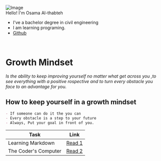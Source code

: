 ![Image](https://scontent.famm7-1.fna.fbcdn.net/v/t1.0-1/p160x160/58442795_2421104807948601_58094487854907392_o.jpg?_nc_cat=106&_nc_sid=dbb9e7&_nc_ohc=OQDj5ed-q4EAX88Lc2_&_nc_ht=scontent.famm7-1.fna&_nc_tp=6&oh=52df71f72408bd4c1d17c6c5fa8419ed&oe=5EB71141)
<br>
Hello! I'm Osama Al-thabteh
- I've a bachelor degree in civil engineering <br>
- I am learning programing.
- [Github](https://github.com/Othabteh/)
<br>

# **Growth Mindset**

_Is the ability to keep improving yourself no matter what get across you ,to see everything with a positive rospective and to turn every obstacle you face to an advantage for you._

## **How to keep yourself in a growth mindset**
```markdown
- If someone can do it the you can
- Every obstacle is a step to your future
- Always, Put your goal in front of you.

```

| Task  |  Link |
|---|:-:|
|  Learning Markdown | [Read 1](https://osamahanoun.github.io/learning-journal/Read1)  |
|  The Coder's Computer  |  [Read 2](https://osamahanoun.github.io/learning-journal/Read2) |










